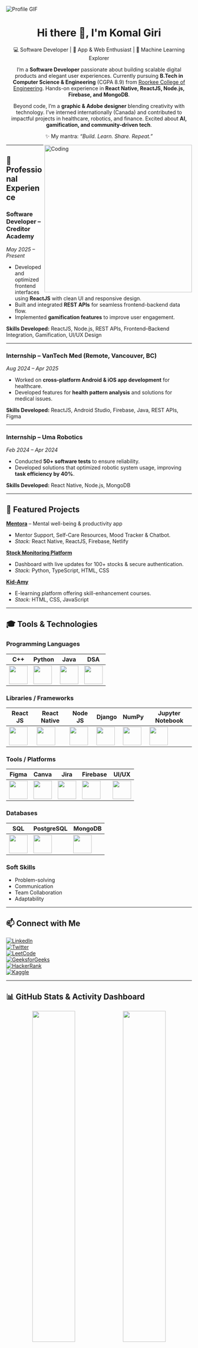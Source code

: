 ![Profile GIF](https://user-images.githubusercontent.com/95478989/198955082-6e78ebb5-e1e4-49f9-8d32-6e5af3984dcd.gif)

<h1 align="center">Hi there 👋, I'm Komal Giri</h1>
<p align="center">
💻 Software Developer | 📱 App & Web Enthusiast | 🌱 Machine Learning Explorer
</p>

<p align="center">
I’m a <b>Software Developer</b> passionate about building scalable digital products and elegant user experiences.  
Currently pursuing <b>B.Tech in Computer Science & Engineering</b> (CGPA 8.9) from <a href="https://www.rceroorkee.in/">Roorkee College of Engineering</a>.  
Hands-on experience in <b>React Native, ReactJS, Node.js, Firebase, and MongoDB</b>.  
</p>

<p align="center">
Beyond code, I’m a <b>graphic & Adobe designer</b> blending creativity with technology.  
I’ve interned internationally (Canada) and contributed to impactful projects in healthcare, robotics, and finance.  
Excited about <b>AI, gamification, and community-driven tech</b>.
</p>

<p align="center">
✨ My mantra: <i>“Build. Learn. Share. Repeat.”</i>
</p>

<img align="right" alt="Coding" width="400" src="https://cdn.dribbble.com/users/2646423/screenshots/5507196/computer.gif">

---

## 💼 Professional Experience

### **Software Developer** – Creditor Academy  
*May 2025 – Present*  
- Developed and optimized frontend interfaces using **ReactJS** with clean UI and responsive design.  
- Built and integrated **REST APIs** for seamless frontend-backend data flow.  
- Implemented **gamification features** to improve user engagement.  

**Skills Developed:** ReactJS, Node.js, REST APIs, Frontend–Backend Integration, Gamification, UI/UX Design  

---

### **Internship** – VanTech Med (Remote, Vancouver, BC)  
*Aug 2024 – Apr 2025*  
- Worked on **cross-platform Android & iOS app development** for healthcare.  
- Developed features for **health pattern analysis** and solutions for medical issues.  

**Skills Developed:** ReactJS, Android Studio, Firebase, Java, REST APIs, Figma  

---

### **Internship** – Uma Robotics  
*Feb 2024 – Apr 2024*  
- Conducted **50+ software tests** to ensure reliability.  
- Developed solutions that optimized robotic system usage, improving **task efficiency by 40%**.  

**Skills Developed:** React Native, Node.js, MongoDB  

---

## 🚀 Featured Projects

**[Mentora](https://github.com/Komalgiri)** – Mental well-being & productivity app  
- Mentor Support, Self-Care Resources, Mood Tracker & Chatbot.  
- *Stack:* React Native, ReactJS, Firebase, Netlify  

**[Stock Monitoring Platform](https://github.com/Komalgiri/Stock-Monitoring-Platform)**  
- Dashboard with live updates for 100+ stocks & secure authentication.  
- *Stack:* Python, TypeScript, HTML, CSS  

**[Kid-Amy](https://github.com/Komalgiri/eLearning-KID-AMY)**  
- E-learning platform offering skill-enhancement courses.  
- *Stack:* HTML, CSS, JavaScript  

---

## 🎓 Tools & Technologies

### Programming Languages
| C++ | Python | Java | DSA |
| --- | --- | --- | --- |
| <img src="https://cdn.svgporn.com/logos/c-plusplus.svg" width="50"> | <img src="https://cdn.svgporn.com/logos/python.svg" width="50"> | <img src="https://cdn.svgporn.com/logos/java.svg" width="50"> | <img src="https://upload.wikimedia.org/wikipedia/commons/3/31/NumPy_logo_2020.svg" width="50"> |

### Libraries / Frameworks
| React JS | React Native | Node JS | Django | NumPy | Jupyter Notebook |
| --- | --- | --- | --- | --- | --- |
| <img src="https://cdn.svgporn.com/logos/react.svg" width="50"> | <img src="https://cdn.svgporn.com/logos/react.svg" width="50"> | <img src="https://cdn.svgporn.com/logos/nodejs.svg" width="50"> | <img src="https://cdn.svgporn.com/logos/django.svg" width="50"> | <img src="https://upload.wikimedia.org/wikipedia/commons/3/31/NumPy_logo_2020.svg" width="50"> | <img src="https://cdn.worldvectorlogo.com/logos/jupyter.svg" width="50"> |

### Tools / Platforms
| Figma | Canva | Jira | Firebase | UI/UX |
| --- | --- | --- | --- | --- |
| <img src="https://cdn.svgporn.com/logos/figma.svg" width="50"> | <img src="https://cdn.svgporn.com/logos/canva.svg" width="50"> | <img src="https://cdn.svgporn.com/logos/jira.svg" width="50"> | <img src="https://cdn.worldvectorlogo.com/logos/firebase-1.svg" width="50"> | <img src="https://upload.wikimedia.org/wikipedia/commons/1/1f/User_interface_design_icon.svg" width="50"> |

### Databases
| SQL | PostgreSQL | MongoDB |
| --- | --- | --- |
| <img src="https://cdn.svgporn.com/logos/mysql.svg" width="50"> | <img src="https://cdn.svgporn.com/logos/postgresql.svg" width="50"> | <img src="https://cdn.svgporn.com/logos/mongodb.svg" width="50"> |

### Soft Skills
- Problem-solving  
- Communication  
- Team Collaboration  
- Adaptability  

---

## 📫 Connect with Me

<p align="center">

[![LinkedIn](https://img.shields.io/badge/LinkedIn-0077B5?style=for-the-badge&logo=linkedin&logoColor=white)](https://www.linkedin.com/in/komal-giri)  
[![Twitter](https://img.shields.io/badge/Twitter-1DA1F2?style=for-the-badge&logo=twitter&logoColor=white)](https://twitter.com)  
[![LeetCode](https://img.shields.io/badge/LeetCode-orange?style=for-the-badge&logo=leetcode&logoColor=white)](https://leetcode.com/KomalGiri789/)  
[![GeeksforGeeks](https://img.shields.io/badge/GeeksforGeeks-darkgreen?style=for-the-badge&logo=geeksforgeeks&logoColor=white)](https://auth.geeksforgeeks.org/user/komalgij2a2)  
[![HackerRank](https://img.shields.io/badge/HackerRank-2EC866?style=for-the-badge&logo=hackerrank&logoColor=white)](https://www.hackerrank.com/komalgiri789?hr_r=1)  
[![Kaggle](https://img.shields.io/badge/Kaggle-20BEFF?style=for-the-badge&logo=kaggle&logoColor=white)](https://www.kaggle.com/Komalgiri)

</p>


---
## 📊 GitHub Stats & Activity Dashboard

<p align="center">

<!-- Main GitHub stats card -->
<img src="https://github-readme-stats.vercel.app/api?username=Komalgiri&show_icons=true&theme=radical&count_private=true&hide_title=false" width="48%" />  

<!-- Top languages card -->
<img src="https://github-readme-stats.vercel.app/api/top-langs/?username=Komalgiri&layout=compact&theme=radical&hide=html,css" width="48%" />

</p>

<p align="center">

<!-- GitHub Streak card -->
<img src="https://github-readme-streak-stats.herokuapp.com/?user=Komalgiri&theme=radical&hide_border=false" width="48%" />  



</p>

<p align="center">
✨ Some quick stats: <br><br>
[![Commits](https://img.shields.io/github/commit-activity/m/Komalgiri?color=blue&logo=github)](https://github.com/Komalgiri) &nbsp;&nbsp;
[![Pull Requests](https://img.shields.io/github/issues-pr/Komalgiri?color=green&logo=github)](https://github.com/Komalgiri/pulls) &nbsp;&nbsp;
[![Repositories](https://img.shields.io/github/repos/Komalgiri?color=orange&logo=github)](https://github.com/Komalgiri?tab=repositories) &nbsp;&nbsp;
[![Followers](https://img.shields.io/github/followers/Komalgiri?color=pink&logo=github)](https://github.com/Komalgiri?tab=followers)
</p>



[![Readme Quotes](https://quotes-github-readme.vercel.app/api?type=horizontal)](https://github.com/piyushsuthar/github-readme-quotes)
